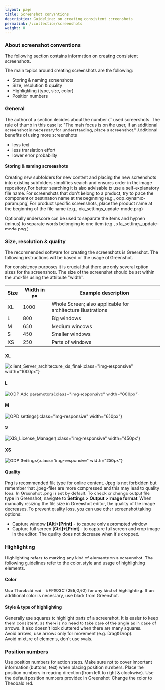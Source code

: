 ```yaml
---
layout: page
title: Screenshot conventions
description: Guidelines on creating consistent screenshots
permalink: /:collection/screenshots
weight: 0
---
```

### About screenshot conventions
The following section contains information on creating consistent screenshots.<br>

The main topics around creating screenshots are the following:
- Storing & naming screenshots
- Size, resolution & quality
- Highlighting (type, size, color)
- Position numbers

### General
The author of a section decides about the number of used screenshots. The rule of thumb in this case is:
"The main focus is on the user, if an additional screenshot is necessary for understanding, place a screenshot."
Additional benefits of using more screenshots
- less text
- less translation effort
- lower error probability

#### Storing & naming screenshots

Creating new subfolders for new content and placing the new screenshots into existing subfolders simplifies search and ensures order in the image repository.
For better searching it is also advisable to use a self-explanatory file name.
For screenshots that don't belong to a product, try to place the component or destination name at the beginning (e.g., odp_dynamic-param.png)
For product specific screenshots, place the product name at the beginning of the file name (e.g., xfa_settings_update-mode.png)

Optionally underscore can be used to separate the items and hyphen (minus) to separate words belonging to one item (e.g., xfa_settings_update-mode.png )

### Size, resolution & quality
The recommended software for creating the screenshots is Greenshot. The following instructions will be based on the usage of Greenshot.

For consistency purposes it is crucial that there are only several option sizes for the screenshots.
The size of the screenshot should be set within the .md-file using the attribute "width".

Size | Width in px | Example description
------------ | ------------- | ----------
XL | 1000 | Whole Screen; also applicable for architecture illustrations
L | 800 | Big windows
M | 650 | Medium windows
S | 450 | Smaller windows
XS | 250 | Parts of windows

#### XL
![client_Server_architecture_xis_final](/img/content/xis/client_server_xis.png){:class="img-responsive" width="1000px"} <br>
#### L
![ODP Add parameters](/img/content/odp/odp-component-general.png){:class="img-responsive" width="800px"}<br> 
#### M
![OPD settings](/img/content/odp/odp-settings-02.png){:class="img-responsive" width="650px"}
#### S
![XIS_License_Manager](/img/content/xis/xis_license-manager.png){:class="img-responsive" width="450px"}
#### XS
![ODP Settings](/img/content/odp/odp-settings-01.png){:class="img-responsive" width="250px"}

#### Quality 
Png is recommended file type for online content. Jpeg is not forbidden but remember that .jpeg-files are more compressed and this may lead to quality loss. In Greenshot .png is set by default. To check or change output file type in Greenshot, navigate to **Settings > Output > Image format**.
When manually resizing the file size in Greenshot editor, the quality of the image decreases. 
To prevent quality loss, you can use other screenshot taking options:
- Capture window **[Alt]+[Print]** - to capure only a prompted window
- Capture full screen **[Ctrl]+[Print]** - to capture full screen and crop image in the editor. 
The quality does not decrease  when it's cropped. 

### Highlighting 
Highlighting refers to marking any kind of elements on a screenshot.
The following guidelines refer to the color, style and usage of highlighting elements.

#### Color

Use Theobald red - #FF003C (255,0,60) for any kind of highlighting. If an additional color is necessary, use black from Greenshot.

#### Style & type of highlighting

Generally use squares to highlight parts of a screenshot. It is easier to keep them consistent, as there is no need to take care of the angle as in case of arrows. It also doesn't look cluttered when there are many squares. <br>
Avoid arrows, use arrows only for movement (e.g. Drag&Drop). <br>
Avoid mixture of elements, don't use ovals.

### Position numbers
Use position numbers for action steps. Make sure not to cover important information (buttons, text) when placing position numbers. Place the position numbers in reading direction (from left to right & clockwise).
Use the default position numbers provided in Greenshot. Change the color to Theobald red.